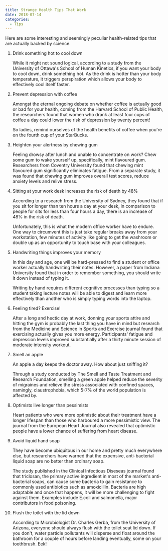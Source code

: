 ```yaml
---
title: Strange Health Tips That Work
date: 2018-07-14
categories:
  - Tips
---
```

Here are some interesting and seemingly peculiar health-related tips that are actually backed by science.

1. Drink something hot to cool down

	While it might not sound logical, according to a study from the University of Ottawa's School of Human Kinetics, if you want your body to cool down, drink something hot. As the drink is hotter than your body temperature, it triggers perspiration which allows your body to effectively cool itself faster.

2. Prevent depression with coffee

	Amongst the eternal ongoing debate on whether coffee is actually good or bad for your health, coming from the Harvard School of Public Health, the researchers found that women who drank at least four cups of coffee a day could lower the risk of depression by twenty percent! 

	So ladies, remind ourselves of the health benefits of coffee when you're on the fourth cup of your StarBucks.

3. Heighten your alertness by chewing gum

	Feeling drowsy after lunch and unable to concentrate on work? Chew some gum to wake yourself up, specifically, mint flavoured gum. Researchers from Coventry University found that chewing mint flavoured gum significantly eliminates fatigue. From a separate study, it was found that chewing gum improves overall test scores, reduce anxiety levels and relive stress.

4. Sitting at your work desk increases the risk of death by 48%

	According to a research from the University of Sydney, they found that if you sit for longer than ten hours a day at your desk, in comparison to people for sits for less than four hours a day, there is an increase of 48% in the risk of death.

	Unfortunately, this is what the modern office worker have to endure. One way to circumvent this is just take regular breaks away from your workstation, few minutes of activity like going to get the washroom or double up as an opportunity to touch base with your colleagues.
	
5. Handwriting things improves your memory

	In this day and age, one will be hard-pressed to find a student or office worker actually handwriting their notes. However, a paper from Indiana University found that in order to remember something, you should write it down instead of typing it.
	
	Writing by hand requires different cognitive processes than typing so a student taking lecture notes will be able to digest and learn more effectively than another who is simply typing words into the laptop.
	
6. Feeling tired? Exercise!

	After a long and hectic day at work, donning your sports attire and hitting the gym is probably the last thing you have in mind but research from the Medicine and Science in Sports and Exercise journal found that exercising actually gives you more energy. Participants' fatigue and depression levels improved substantially after a thirty minute session of moderate intensity workout.

7. Smell an apple

	An apple a day keeps the doctor away. How about just sniffing it?
	
	Through a study conducted by The Smell and Taste Treatment and Research Foundation, smelling a green apple helped reduce the severity of migraines and relieve the stress associated with confined spaces, namingly, claustrophobia, which 5-7% of the world population is affected by.

8. Optimists live longer than pessimists 

	Heart patients who were more optimistic about their treatment have a longer lifespan than those who harboured a more pessimistic view. The journal from the European Heart Journal also revealed that optimistic people have a lower chance of suffering from heart disease.
	
9. Avoid liquid hand soap

	They have become ubiquitous in our home and pretty much everywhere else, but researchers have warned that the expensive, anti-bacterial liquid soap are no better than ordinary soap.
	
	The study published in the Clinical Infectious Diseseas journal found that triclosan, the primary active ingredient in most of the market's anti-bacterial soaps, can cause some bacteria to gain resistance to commonly used antibiotics such as amoxicillin. Bacteria are high adaptable and once that happens, it will be more challenging to fight against them. Examples include E.coli and salmonella, major contributors in food poisoning.
	
10. Flush the toilet with the lid down

	According to Microbiologist Dr. Charles Gerba, from the University of Arizona, everyone should always flush with the toilet seat lid down. If you don't, water particle pollutants will disperse and float around the bathroom for a couple of hours before landing eventually, some on your toothbrush. Eek!